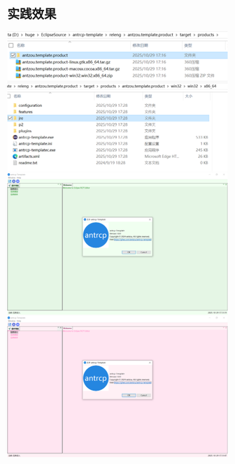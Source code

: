 # 实践效果
![跨平台](_images/00package.png)
![window](_images/01win.png)
![绿色主题](_images/02workbench.png)
![粉红主题](_images/03workbench.png)